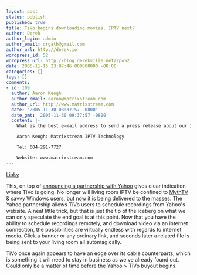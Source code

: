 ```yaml
---
layout: post
status: publish
published: true
title: TiVo begins downloading movies. IPTV next?
author: Derek
author_login: admin
author_email: drgath@gmail.com
author_url: http://derek.io
wordpress_id: 52
wordpress_url: http://blog.derekville.net/?p=52
date: 2005-11-15 23:07:46.000000000 -08:00
categories: []
tags: []
comments:
- id: 109
  author: Aaron Keogh
  author_email: aaron@matrixstream.com
  author_url: http://www.matrixstream.com
  date: '2005-11-30 03:37:57 -0800'
  date_gmt: '2005-11-30 09:37:57 -0800'
  content: |-
    What is the best e-mail address to send a press release about our IPTV company to?

    Aaron Keogh: Matrixstream IPTV Technology

    Tel: 604-291-7727

    Website: www.matrixstream.com
---
```

<a href="http://research.tivo.com/redtrousers/">Linky</a>

This, on top of <a href="http://news.bbc.co.uk/1/hi/business/4415474.stm">announcing a partnership with Yahoo</a> gives clear indication where TiVo is going.  No longer will living room IPTV be confined to <a href="http://www.mythtv.org/">MythTV</a> &amp; savvy Windows users, but now it is being delivered to the masses.  The Yahoo partnership allows TiVo users to schedule recordings from  Yahoo's website.  A neat little trick, but that is just the tip of the iceberg on what we can only speculate the end goal is at this point.  Now that you have the ability to schedule recordings remotely, and download video via an internet connection, the possibilities are virtually endless with regards to internet media.  Click a banner or any ordinary link, and seconds later a related file is being sent to your living room all automagically.

TiVo once again appears to have an edge over its cable counterparts, which is something it will need to stay in business as we've already found out.  Could only be a matter of time before the Yahoo &gt; TiVo buyout begins.
